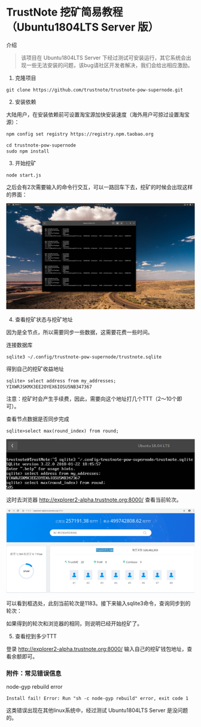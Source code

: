 # TrustNote 挖矿简易教程 （Ubuntu1804LTS Server 版）

介绍

>该项目在 Ubuntu1804LTS Server 下经过测试可安装运行，其它系统会出现一些无法安装的问题，该bug请社区开发者解决，我们会给出相应激励。

1. 克隆项目

```
git clone https://github.com/trustnote/trustnote-pow-supernode.git
```

2. 安装依赖


大陆用户，在安装依赖前可设置淘宝源加快安装速度（海外用户可掠过设置淘宝源）：

```
npm config set registry https://registry.npm.taobao.org
```

```
cd trustnote-pow-supernode
sudo npm install
```

3. 开始挖矿

```
node start.js
```

之后会有2次需要输入的命令行交互，可以一路回车下去，挖矿的时候会出现这样的界面：

![](mine.png)


4. 查看挖矿状态与挖矿地址

因为是全节点，所以需要同步一些数据，这需要花费一些时间。


连接数据库

```
sqlite3 ~/.config/trustnote-pow-supernode/trustnote.sqlite
```

得到自己的挖矿收益地址
```
sqlite> select address from my_addresses;
YIXWRJSKMX3EE2OYEX6IOSU5NB347367
```

注意：挖矿时会产生手续费，因此，需要向这个地址打几个TTT（2～10个即可）。

查看节点数据是否同步完成
```
sqlite>select max(round_index) from round;
```

![](max.png)

这时去浏览器 http://explorer2-alpha.trustnote.org:8000/ 查看当前轮次。

![](explorer.png)

可以看到框选处，此刻当前轮次是1183。接下来输入sqlite3命令，查询同步到的轮次：

如果得到的轮次和浏览器的相同，则说明已经开始挖矿了。


5. 查看挖到多少TTT

登录 http://explorer2-alpha.trustnote.org:8000/  输入自己的挖矿钱包地址，查看余额即可。


### 附件：常见错误信息

node-gyp rebuild error

```
Install fail! Error: Run "sh -c node-gyp rebuild" error, exit code 1
```

这类错误出现在其他linux系统中，经过测试 Ubuntu1804LTS Server 是没问题的。

